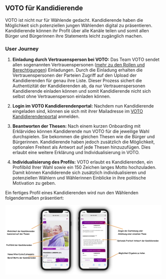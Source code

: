 ## VOTO für Kandidierende

VOTO ist nicht nur für Wählende gedacht. Kandidierende haben die Möglichkeit sich potenziellen jungen Wählenden digital zu präsentieren. Kandidierende können ihr Profit über alle Kanäle teilen und somit allen Bürger und Bürgerinnen ihre Statements leicht zugänglich machen.

### User Journey

1. **Einladung durch Vertrauensperson bei VOTO:**
   Das Team VOTO sendet allen sogenannten Vertrauenspersonen ([mehr zu den Rollen und Berechtigungen](./docs/UserRoles.md)) Einladungen. Durch die Einladung erhalten die Vertrauenspersonen der Parteien Zugriff auf den Upload der Kandidierenden für genau ihre Liste. Dieser Prozess sichert die Authentizität der Kandidierenden ab, da nur Vertrauenspersonen Kandidierende einladen können und somit Kandidierende nicht sich selbst ohne Vertrauensperson einladen können.

2. **Login im VOTO Kandidierendenportal:**
   Nachdem nun Kandidierende eingeladen sind, können sie sich mit ihrer Mailadresse im [VOTO Kandidierendenportal](https://portal.voto.vote) anmelden.

3. **Beantworten der Thesen:**
   Nach einem kurzen Onboarding mit Erklärvideo können Kandiderende nun VOTO für die jeweilige Wahl durchspielen. Sie bekommen die gleichen Thesen wie die Bürger und Bürgerinnen. Kandidierende haben jedoch zusätzlich die Möglichkeit, optionalen Freitext als Antwort auf jede Thesen hinzuzufügen. Dies erlaubt eine weitere Erklärung und Individualisierung in VOTO.

4. **Individualisierung des Profils:**
   VOTO erlaubt es Kandidierenden, ein Profilbild Ihrer Wahl sowie ein 150 Zeichen langes Motto hochzuladen. Damit können Kandiderende sich zusätzlich individualisieren und potenziellen Wählern und Wählerinnen Einblicke in ihre politische Motivation zu geben.

Ein fertiges Profil eines Kandidierenden wird nun den Wählenden folgendermaßen präsentiert:

![Vollständiges Kandidierendenprofil](../res/matchdescription.png "Kandidierendenprofil")

